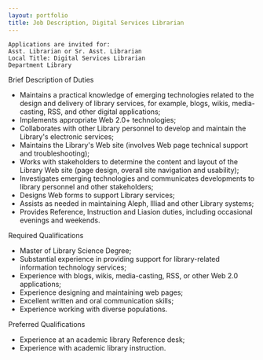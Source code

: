 ```yaml
---
layout: portfolio
title: Job Description, Digital Services Librarian
---
```

```
Applications are invited for:
Asst. Librarian or Sr. Asst. Librarian
Local Title: Digital Services Librarian
Department Library
```

Brief Description of Duties
* Maintains a practical knowledge of emerging technologies related to the design and delivery of library services, for example, blogs, wikis, media-casting, RSS, and other digital applications;
* Implements appropriate Web 2.0+ technologies;
* Collaborates with other Library personnel to develop and maintain the Library's electronic services;
* Maintains the Library's Web site (involves Web page technical support and troubleshooting);
* Works with stakeholders to determine the content and layout of the Library Web site (page design, overall site navigation and usability);
* Investigates emerging technologies and communicates developments to library personnel and other stakeholders;
* Designs Web forms to support Library services;
* Assists as needed in maintaining Aleph, Illiad and other Library systems;
* Provides Reference, Instruction and Liasion duties, including occasional evenings and weekends.

Required Qualifications
* Master of Library Science Degree;
* Substantial experience in providing support for library-related information technology services;
* Experience with blogs, wikis, media-casting, RSS, or other Web 2.0 applications;
* Experience designing and maintaining web pages;
* Excellent written and oral communication skills;
* Experience working with diverse populations.

Preferred Qualifications 
* Experience at an academic library Reference desk;
* Experience with academic library instruction.